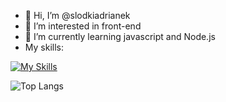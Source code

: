 - 👋 Hi, I’m @slodkiadrianek
- 👀 I’m interested in front-end
- 🌱 I’m currently learning javascript and Node.js
- My skills:
  
[![My Skills](https://skillicons.dev/icons?i=js,html,css)](https://skillicons.dev)

![Top Langs](https://github-readme-stats.vercel.app/api/top-langs/?username=slodkiadrianek&hide_progress=false)

<!---
slodkiadrianek/slodkiadrianek is a ✨ special ✨ repository because its `README.md` (this file) appears on your GitHub profile.
You can click the Preview link to take a look at your changes.
--->
